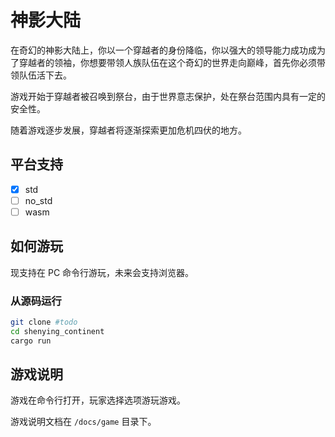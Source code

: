 # 神影大陆

在奇幻的神影大陆上，你以一个穿越者的身份降临，你以强大的领导能力成功成为了穿越者的领袖，你想要带领人族队伍在这个奇幻的世界走向巅峰，首先你必须带领队伍活下去。

游戏开始于穿越者被召唤到祭台，由于世界意志保护，处在祭台范围内具有一定的安全性。

随着游戏逐步发展，穿越者将逐渐探索更加危机四伏的地方。

## 平台支持

- [x] std
- [ ] no_std
- [ ] wasm

## 如何游玩

现支持在 PC 命令行游玩，未来会支持浏览器。

### 从源码运行

```bash
git clone #todo
cd shenying_continent
cargo run
```

## 游戏说明

游戏在命令行打开，玩家选择选项游玩游戏。

游戏说明文档在 `/docs/game` 目录下。

